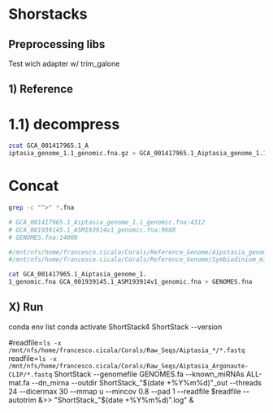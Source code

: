 # Shorstacks

## Preprocessing libs

Test wich adapter w/ trim_galone


## 1) Reference
# 1.1) decompress

```bash
zcat GCA_001417965.1_A
iptasia_genome_1.1_genomic.fna.gz > GCA_001417965.1_Aiptasia_genome_1.1_genomic.fna
```

# Concat
```bash
grep -c "^>" *.fna 

# GCA_001417965.1_Aiptasia_genome_1.1_genomic.fna:4312
# GCA_001939145.1_ASM193914v1_genomic.fna:9688
# GENOMES.fna:14000

#/mnt/nfs/home/francesco.cicala/Corals/Reference_Genome/Aipstasia_genome/GCA_001417965.1_Aiptasia_genome_1.1_genomic.fna.gz
#/mnt/nfs/home/francesco.cicala/Corals/Reference_Genome/Symbiodinium_microadriaticum/data/GCA_001939145.1

cat GCA_001417965.1_Aiptasia_genome_1.
1_genomic.fna GCA_001939145.1_ASM193914v1_genomic.fna > GENOMES.fna

```

## X) Run

conda env list
conda activate ShortStack4 
ShortStack --version



#readfile=`ls -x /mnt/nfs/home/francesco.cicala/Corals/Raw_Seqs/Aiptasia_*/*.fastq`
readfile=`ls -x /mnt/nfs/home/francesco.cicala/Corals/Raw_Seqs/Aiptasia_Argonaute-CLIP/*.fastq`
ShortStack --genomefile GENOMES.fa --known_miRNAs ALL-mat.fa --dn_mirna --outdir ShortStack_"$(date +%Y%m%d)"_out --threads 24 --dicermax 30 --mmap u --mincov 0.8 --pad 1 --readfile $readfile --autotrim &>> "ShortStack_"$(date +%Y%m%d)".log" &
